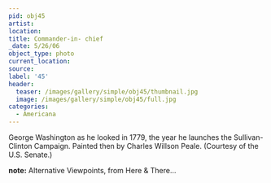 ```yaml
---
pid: obj45
artist:
location:
title: Commander-in- chief
_date: 5/26/06
object_type: photo
current_location:
source:
label: '45'
header:
  teaser: /images/gallery/simple/obj45/thumbnail.jpg
  image: /images/gallery/simple/obj45/full.jpg
categories:
  - Americana
---
```

George Washington as he looked in 1779, the year he launches the Sullivan- Clinton Campaign. Painted then by Charles Willson Peale. (Courtesy of the U.S. Senate.)

**note:**
Alternative Viewpoints, from Here & There...
